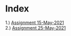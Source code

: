 # Index  
1.) [Assignment 15-May-2021](#assignment-no-15-may-2021)  
2.) [Assignment 25-May-2021](#assignment-no-25-may-2021)

